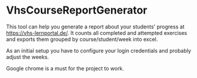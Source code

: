 # VhsCourseReportGenerator

This tool can help you generate a report about your students' progress at https://vhs-lernportal.de/. 
It counts all completed and attempted exercises and exports them grouped by course/student/week into excel.

As an initial setup you have to configure your login credentials and probably adjust the weeks. 

Google chrome is a must for the project to work. 
